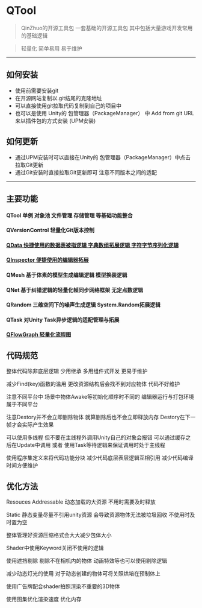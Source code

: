 # QTool 

> QinZhuo的开源工具包 一套基础的开源工具包 其中包括大量游戏开发常用的基础逻辑

> 轻量化 简单易用 易于维护

***
## 如何安装
- 使用前需要安装git
- 在开源网站复制以.git结尾的克隆地址
- 可以直接使用git拉取代码复制到自己的项目中
- 也可以是使用 Unity的 包管理器（PackageManager） 中 Add from git URL 来以插件包的方式安装 (UPM安装)

## 如何更新
- 通过UPM安装时可以直接在Unity的 包管理器（PackageManager）中点击拉取Git更新
- 通过Git安装时直接拉取Git更新即可 注意不同版本之间的适配

***

## 主要功能

#### QTool 单例 对象池 文件管理 存储管理 等基础功能整合
#### QVersionControl 轻量化Git版本控制 
#### [QData 快捷使用的数据表被指逻辑 字典数组拓展逻辑 字符字节序列化逻辑](files/master/Runtime/QData) 
#### [QInspector 便捷使用的编辑器拓展](files/master/Runtime/QInspector)
#### QMesh 基于体素的模型生成编辑逻辑 模型换装逻辑
#### QNet 基于纠错逻辑的轻量化帧同步网络框架 无定点数逻辑
#### QRandom 三维空间下的噪声生成逻辑 System.Random拓展逻辑
#### QTask 对Unity Task异步逻辑的适配管理与拓展
#### [QFlowGraph 轻量化流程图](files/master/Runtime/QFlowGraph)

## 代码规范

整体代码除非底层逻辑 少用继承 多用组件式开发 更易于维护

减少Find(key)函数的滥用 更改资源结构后会找不到对应物体 代码不好维护

注意不同平台中 场景中物体Awake等初始化顺序时不同的  编辑器运行与打包环境属于不同平台

注意Destory并不会立即删除物体 就算删除后也不会立即释放内存 Destory在下一帧才会实际产生效果

可以使用多线程 但不要在主线程外调用Unity自己的对象会报错 
可以通过缓存之后在Update中调用 或者 使用Task等待逻辑来保证调用时处于主线程

使用程序集定义来将代码功能分块 减少代码底层表层逻辑互相引用 减少代码编译时间方便维护

## 优化方法

Resouces Addressable 动态加载的大资源 不用时需要及时释放

Static 静态变量尽量不引用unity资源 会导致资源物体无法被垃圾回收 不使用时及时置为空

整体管理好资源压缩格式会大大减少包体大小

Shader中使用Keyword关闭不使用的逻辑

使用遮挡剔除 剔除不在相机内的物体 动画特效等也可以使用剔除逻辑

减少动态灯光的使用 对于动态创建的物体可将关照烘培在预制体上

使用广告牌配合shader拍照渲染不重要的3D物体

使用图集优化渲染速度 优化内存